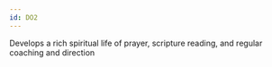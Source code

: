 ```yaml
---
id: DO2
---
```


Develops a rich spiritual life of prayer, scripture reading, and regular coaching and direction
